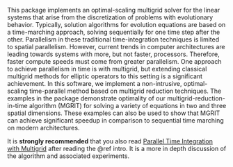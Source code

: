 This package implements an optimal-scaling multigrid solver for the linear
systems that arise from the discretization of problems with evolutionary
behavior. Typically, solution algorithms for evolution equations are based on a
time-marching approach, solving sequentially for one time step after the other.
Parallelism in these traditional time-integration techniques is limited to
spatial parallelism. However, current trends in computer architectures are
leading towards systems with more, but not faster, processors. Therefore,
faster compute speeds must come from greater parallelism. One approach to
achieve parallelism in time is with multigrid, but extending classical
multigrid methods for elliptic operators to this setting is a significant
achievement. In this software, we implement a non-intrusive, optimal-scaling
time-parallel method based on multigrid reduction techniques. The examples in
the package demonstrate optimality of our multigrid-reduction-in-time algorithm
(MGRIT) for solving a variety of equations in two and three spatial
dimensions. These examples can also be used to show that MGRIT can achieve
significant speedup in comparison to sequential time marching on modern
architectures.

It is **strongly recommended** that you also read [Parallel Time Integration
with Multigrid](https://computation-rnd.llnl.gov/linear_solvers/pubs/mgritPaper-2013.pdf)
after reading the @ref intro.  It is a more in depth discussion of the algorithm
and associated experiments.

